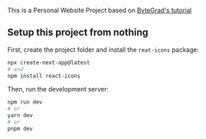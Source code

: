 This is a Personal Website Project based on [ByteGrad's tutorial](https://www.youtube.com/watch?v=sUKptmUVIBM)

## Setup this project from nothing
First, create the project folder and install the `reat-icons` package:

```bash
npx create-next-app@latest
# and
npm install react-icons
```
Then, run the development server:

```bash
npm run dev
# or
yarn dev
# or
pnpm dev
```

